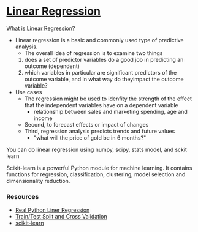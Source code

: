 # [Linear Regression](https://bigdata-madesimple.com/how-to-run-linear-regression-in-python-scikit-learn/)

[What is Linear Regression?](https://www.statisticssolutions.com/what-is-linear-regression/)
- Linear regression is a basic and commonly used type of predictive analysis.
  - The overall idea of regression is to examine two things
  1. does a set of predictor variables do a good job in predicting an outcome (dependent)
  2. which variables in particular are significant predictors of the outcome variable, and in what way do theyimpact the outcome variable?
- Use cases
  - The regression might be used to idenfity the strength of the effect that the independent variables have on a dependent variable 
    - relationship between sales and marketing spending, age and income
  - Second, to forecast effects or impact of changes
  - Third, regression analysis predicts trends and future values
    - "what will the price of gold be in 6 months?"

You can do linear regression using numpy, scipy, stats model, and sckit learn

Scikit-learn is a powerful Python module for machine learning. It contains functions for regression, classification, clustering, model selection and dimensionality reduction.



### Resources
- [Real Python Liner Regression](https://realpython.com/linear-regression-in-python/)
- [Train/Test Split and Cross Validation](https://towardsdatascience.com/train-test-split-and-cross-validation-in-python-80b61beca4b6)
- [scikit-learn](https://scikit-learn.org/stable/)
